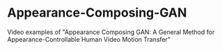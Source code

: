 # Appearance-Composing-GAN
Video examples of "Appearance Composing GAN: A General Method for Appearance-Controllable Human Video Motion Transfer"
